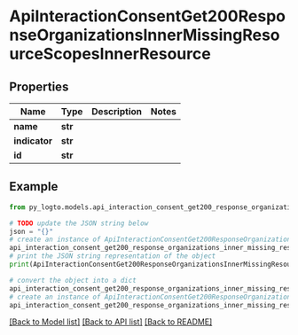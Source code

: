 # ApiInteractionConsentGet200ResponseOrganizationsInnerMissingResourceScopesInnerResource


## Properties

Name | Type | Description | Notes
------------ | ------------- | ------------- | -------------
**name** | **str** |  | 
**indicator** | **str** |  | 
**id** | **str** |  | 

## Example

```python
from py_logto.models.api_interaction_consent_get200_response_organizations_inner_missing_resource_scopes_inner_resource import ApiInteractionConsentGet200ResponseOrganizationsInnerMissingResourceScopesInnerResource

# TODO update the JSON string below
json = "{}"
# create an instance of ApiInteractionConsentGet200ResponseOrganizationsInnerMissingResourceScopesInnerResource from a JSON string
api_interaction_consent_get200_response_organizations_inner_missing_resource_scopes_inner_resource_instance = ApiInteractionConsentGet200ResponseOrganizationsInnerMissingResourceScopesInnerResource.from_json(json)
# print the JSON string representation of the object
print(ApiInteractionConsentGet200ResponseOrganizationsInnerMissingResourceScopesInnerResource.to_json())

# convert the object into a dict
api_interaction_consent_get200_response_organizations_inner_missing_resource_scopes_inner_resource_dict = api_interaction_consent_get200_response_organizations_inner_missing_resource_scopes_inner_resource_instance.to_dict()
# create an instance of ApiInteractionConsentGet200ResponseOrganizationsInnerMissingResourceScopesInnerResource from a dict
api_interaction_consent_get200_response_organizations_inner_missing_resource_scopes_inner_resource_from_dict = ApiInteractionConsentGet200ResponseOrganizationsInnerMissingResourceScopesInnerResource.from_dict(api_interaction_consent_get200_response_organizations_inner_missing_resource_scopes_inner_resource_dict)
```
[[Back to Model list]](../README.md#documentation-for-models) [[Back to API list]](../README.md#documentation-for-api-endpoints) [[Back to README]](../README.md)


